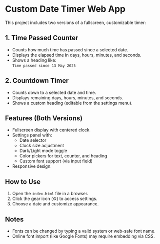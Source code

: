 # Custom Date Timer Web App

This project includes two versions of a fullscreen, customizable timer:

## 1. Time Passed Counter
- Counts how much time has passed since a selected date.
- Displays the elapsed time in days, hours, minutes, and seconds.
- Shows a heading like:  
  `Time passed since 13 May 2025`

## 2. Countdown Timer
- Counts down to a selected date and time.
- Displays remaining days, hours, minutes, and seconds.
- Shows a custom heading (editable from the settings menu).

## Features (Both Versions)
- Fullscreen display with centered clock.
- Settings panel with:
  - Date selector
  - Clock size adjustment
  - Dark/Light mode toggle
  - Color pickers for text, counter, and heading
  - Custom font support (via input field)
- Responsive design.

## How to Use
1. Open the `index.html` file in a browser.
2. Click the gear icon (⚙️) to access settings.
3. Choose a date and customize appearance.

## Notes
- Fonts can be changed by typing a valid system or web-safe font name.
- Online font import (like Google Fonts) may require embedding via CSS.

